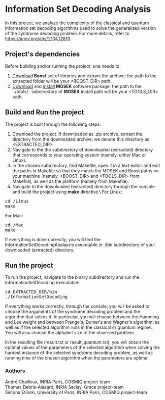 # Information Set Decoding Analysis
In this project, we analyze the complexity of the classical and quantum information set decoding algorithms used to solve the generalized version of the syndrome decoding problem. For more details, refer to https://arxiv.org/abs/2104.12810.

## Project's dependencies

Before building and/or running the project, one needs to:  
1. [Download](https://www.boost.org/users/download/) **Boost** set of libraries and extract the archive: the path to the extracted folder will be your <BOOST_DIR> path.
2. [Download](https://www.mosek.com/downloads/) and [install](https://docs.mosek.com/9.2/cxxfusion/install-interface.html#testing-the-installation-and-compiling-examples) **MOSEK** software package: the path to the ../tools/.. subdirectory of **MOSEK** install path will be your <TOOLS_DIR> path.


## Build and Run the project

The project is built through the following steps:

1. Download the project. If downloaded as .zip archive, extract the directory from the downloaded archive: we denote this directory as <EXTRACTED_DIR>.
2. Navigate to the the subdirectory of downloaded (extracted) directory that corresponds to your operating system (namely, either Mac or Linux).
3. In the chosen subdirectory, find Makefile, open it in a text editor and edit the paths in Makefile so that they match the MOSEK and Boost paths on your machine (namely, <BOOST_DIR> and <TOOLS_DIR> from Makefile), as well as the platform (namely <PLATFORM> from Makefile).
4. Navigate to the downloaded (extracted) directory through the console and build the project using **make** directive.\\
For Linux:
<pre translate="no" dir="ltr" is-upgraded="">cd <EXTRACTED_DIR>/Linux
make
</pre>
For Mac:
<pre translate="no" dir="ltr" is-upgraded="">cd <EXTRACTED_DIR>/Mac
make
</pre>

If everything is done correctly, you will find the InformationSetDecodingAnalaysis executable in ./bin subdirectory of your downloaded (extracted) directory.

## Run the project

To run the project, navigate to the binary subdirectory and run the InformationSetDecoding executable:
<pre translate="no" dir="ltr" is-upgraded="">cd EXTRACTED_DIR/bin
./InformationSetDecoding
</pre>

If everything works correctly, through the console, you will be asked to choose the arguments of the syndrome decoding problem and the algorithm that solves it. In particular, you will choose between the Hamming and Lee weight and between Prange's, Dumer's and Wagner's algorithm, as well as if the selected algorithm runs in the classical or quantum regime. You will also choose the alphabet size of the observed problem.

In the resulting file (result.txt or result_quantum.txt), you will obtain the optimal values of the parameters of the selected algorithm when solving the hardest instance of the selected syndrome decoding problem, as well as running time of the chosen algorithm when the parameters are optimal.

### Authors
André Chailloux, INRIA Paris, COSMIQ project-team  
Thomas Debris-Alazard, INRIA Saclay, Grace project-team  
Simona Etinski, University of Paris, INRIA Paris, COSMIQ project-team  
